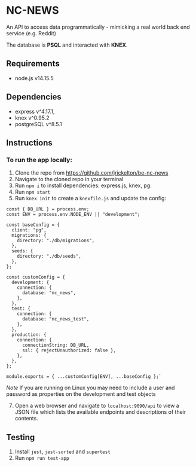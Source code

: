 # NC-NEWS

An API to access data programmatically - mimicking a real world back end service (e.g. Reddit)

The database is **PSQL** and interacted with **KNEX**.

## Requirements

- node.js v14.15.5

## Dependencies

- express v^4.17.1,
- knex v^0.95.2
- postgreSQL v^8.5.1

## Instructions

### To run the app locally:

1. Clone the repo from https://github.com/jrickelton/be-nc-news
2. Navigate to the cloned repo in your terminal
3. Run `npm i` to install dependencies: express.js, knex, pg.
4. Run `npm start`
5. Run `knex init` to create a `knexfile.js` and update the config:

```
const { DB_URL } = process.env;
const ENV = process.env.NODE_ENV || "development";

const baseConfig = {
  client: "pg",
  migrations: {
    directory: "./db/migrations",
  },
  seeds: {
    directory: "./db/seeds",
  },
};

const customConfig = {
  development: {
    connection: {
      database: "nc_news",
    },
  },
  test: {
    connection: {
      database: "nc_news_test",
    },
  },
  production: {
    connection: {
      connectionString: DB_URL,
      ssl: { rejectUnauthorized: false },
    },
  },
};

module.exports = { ...customConfig[ENV], ...baseConfig };`
```

_Note_ If you are running on Linux you may need to include a user and password as properties on the development and test objects

7. Open a web browser and navigate to `localhost:9090/api` to view a JSON file which lists the available endpoints and descriptions of their contents.

## Testing

1. Install `jest`, `jest-sorted` and `supertest`
2. Run `npm run test-app`
